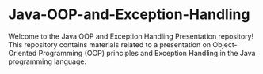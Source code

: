 # Java-OOP-and-Exception-Handling
Welcome to the Java OOP and Exception Handling Presentation repository! This repository contains materials related to a presentation on Object-Oriented Programming (OOP) principles and Exception Handling in the Java programming language.
